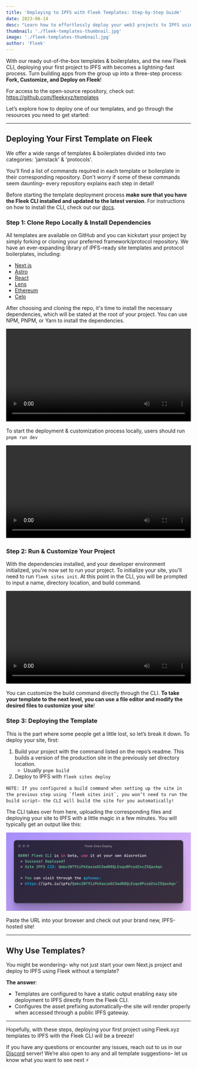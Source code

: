 ```yaml
---
title: 'Deploying to IPFS with Fleek Templates: Step-by-Step Guide'
date: 2023-06-14
desc: "Learn how to effortlessly deploy your web3 projects to IPFS using Fleek's ready-to-use templates and boilerplates. Follow our step-by-step guide."
thumbnail: './fleek-templates-thumbnail.jpg'
image: './fleek-templates-thumbnail.jpg'
author: 'Fleek'
---
```


With our ready out-of-the-box templates & boilerplates, and the new Fleek CLI, deploying your first project to IPFS with becomes a lightning-fast process. Turn building apps from the group up into a three-step process: **Fork, Customize, and Deploy on Fleek**!

For access to the open-source repository, check out: https://github.com/fleekxyz/templates

Let’s explore how to deploy one of our templates, and go through the resources you need to get started:

---

## Deploying Your First Template on Fleek

We offer a wide range of templates & boilerplates divided into two categories: 'jamstack' & 'protocols'.

You’ll find a list of commands required in each template or boilerplate in their corresponding repository. Don't worry if some of these commands seem daunting– every repository explains each step in detail!

Before starting the template deployment process **make sure that you have the Fleek CLI installed and updated to the latest version**. For instructions on how to install the CLI, check out our [docs](https://docs.fleek.xyz/docs/CLI/).

### Step 1: Clone Repo Locally & Install Dependencies

All templates are available on GitHub and you can kickstart your project by simply forking or cloning your preferred framework/protocol repository. We have an ever-expanding library of IPFS-ready site templates and protocol boilerplates, including:

- [Next.js](https://github.com/fleekxyz/nextjs-template)
- [Astro](https://github.com/fleekxyz/astro-template)
- [React](https://github.com/fleekxyz/react-template)
- [Lens](https://github.com/fleekxyz/lens-template)
- [Ethereum](https://github.com/fleekxyz/ethereum-boilerplate)
- [Celo](https://github.com/fleekxyz/celo-starter-kit)

After choosing and cloning the repo, it's time to install the necessary dependencies, which will be stated at the root of your project. You can use NPM, PNPM, or Yarn to install the dependencies.

<video width="100%" height="auto" autoplay loop>
 <source src="STEP1.mp4" type="video/mp4">
 Your browser does not support the video tag.
</video>

To start the deployment & customization process locally, users should run `pnpm run dev`

<video width="100%" height="auto" autoplay loop>
 <source src="STEP3.mp4" type="video/mp4">
 Your browser does not support the video tag.
</video>

### Step 2: Run & Customize Your Project

With the dependencies installed, and your developer environment initialized, you're now set to run your project. To initialize your site, you'll need to run `fleek sites init`. At this point in the CLI, you will be prompted to input a name, directory location, and build command.

<video width="100%" height="auto" autoplay loop>
 <source src="STEP2.mp4" type="video/mp4">
 Your browser does not support the video tag.
</video>

You can customize the build command directly through the CLI. **To take your template to the next level, you can use a file editor and modify the desired files to customize your site**!

### Step 3: Deploying the Template

This is the part where some people get a little lost, so let’s break it down. To deploy your site, first:

1. Build your project with the command listed on the repo’s readme. This builds a version of the production site in the previously set directory location.
   - Usually `pnpm build`
2. Deploy to IPFS with `fleek sites deploy`

``NOTE: If you configured a build command when setting up the site in the previous step using `fleek sites init`, you won’t need to run the build script– the CLI will build the site for you automatically!``

The CLI takes over from here, uploading the corresponding files and deploying your site to IPFS with a little magic in a few minutes. You will typically get an output like this:

![](./templates-deploy.png)

Paste the URL into your browser and check out your brand new, IPFS-hosted site!

---

## Why Use Templates?

You might be wondering– why not just start your own Next.js project and deploy to IPFS using Fleek without a template?

**The answer**:

- Templates are configured to have a static output enabling easy site deployment to IPFS directly from the Fleek CLI.
- Configures the asset prefixing automatically–the site will render properly when accessed through a public IPFS gateway.

---

Hopefully, with these steps, deploying your first project using Fleek.xyz templates to IPFS with the Fleek CLI will be a breeze!

If you have any questions or encounter any issues, reach out to us in our [Discord](https://discord.gg/fleek) server! We’re also open to any and all template suggestions– let us know what you want to see next ⚡
